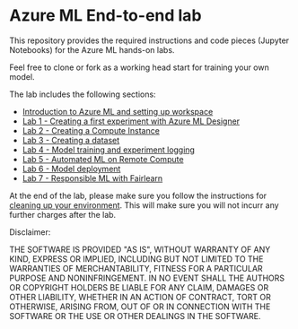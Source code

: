 # Azure ML End-to-end lab

This repository provides the required instructions and code pieces (Jupyter Notebooks) for the Azure ML hands-on labs. 

Feel free to clone or fork as a working head start for training your own model.

The lab includes the following sections:

* [Introduction to Azure ML and setting up workspace](0_Intro_Azure_ML.md)
* [Lab 1 - Creating a first experiment with Azure ML Designer](1_Designer.md)
* [Lab 2 - Creating a Compute Instance](2_Compute_Instance.md)
* [Lab 3 - Creating a dataset](3_Creating_dataset.ipynb)
* [Lab 4 - Model training and experiment logging](4_Model_Training_and_Experiment_Logging.ipynb)
* [Lab 5 - Automated ML on Remote Compute](5_AutoML_Remote_Compute.ipynb)
* [Lab 6 - Model deployment](6_Deploy.ipynb)
* [Lab 7 - Responsible ML with Fairlearn](7_Responsible_ML_with_Fairlearn.ipynb)


At the end of the lab, please make sure you follow the instructions for [cleaning up your environment](Clean_up.pdf). This will make sure you will not incurr any further charges after the lab. 

Disclaimer:

THE SOFTWARE IS PROVIDED "AS IS", WITHOUT WARRANTY OF ANY KIND, EXPRESS OR IMPLIED, INCLUDING BUT NOT LIMITED TO THE WARRANTIES OF MERCHANTABILITY, FITNESS FOR A PARTICULAR PURPOSE AND NONINFRINGEMENT. IN NO EVENT SHALL THE AUTHORS OR COPYRIGHT HOLDERS BE LIABLE FOR ANY CLAIM, DAMAGES OR OTHER LIABILITY, WHETHER IN AN ACTION OF CONTRACT, TORT OR OTHERWISE, ARISING FROM, OUT OF OR IN CONNECTION WITH THE SOFTWARE OR THE USE OR OTHER DEALINGS IN THE SOFTWARE.
